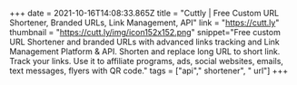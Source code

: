 +++
date = 2021-10-16T14:08:33.865Z
title = "Cuttly | Free Custom URL Shortener, Branded URLs, Link Management, API"
link = "https://cutt.ly"
thumbnail = "https://cutt.ly/img/icon152x152.png"
snippet="Free custom URL Shortener and branded URLs with advanced links tracking and Link Management Platform & API. Shorten and replace long URL to short link. Track your links. Use it to affiliate programs, ads, social websites, emails, text messages, flyers with QR code."
tags = ["api"," shortener", " url"]
+++
